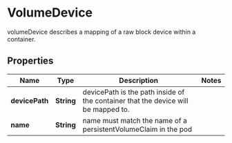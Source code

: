 

# VolumeDevice

volumeDevice describes a mapping of a raw block device within a container.

## Properties

Name | Type | Description | Notes
------------ | ------------- | ------------- | -------------
**devicePath** | **String** | devicePath is the path inside of the container that the device will be mapped to. | 
**name** | **String** | name must match the name of a persistentVolumeClaim in the pod | 



